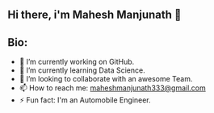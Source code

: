 ## Hi there, i'm Mahesh Manjunath 👋

## Bio:

- 🔭 I’m currently working on GitHub.
- 🌱 I’m currently learning Data Science.
- 👯 I’m looking to collaborate with an awesome Team.
- 📫 How to reach me: maheshmanjunath333@gmail.com
- ⚡ Fun fact: I'm an Automobile Engineer.
